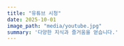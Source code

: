 ```yaml
---
title: "유튜브 시청"
date: 2025-10-01
image_path: "media/youtube.jpg" 
summary: '다양한 지식과 즐거움을 얻습니다.'
---
```


